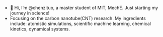 - 👋 Hi, I’m @chenzituo, a master student of MIT, MechE. Just starting my journey in science!
- Focusing on the carbon nanotube(CNT) research. My ingredients include: atomistic simulations, scientific machine learning, chemical kinetics, dynamical systems.

<!---
chenzituo/chenzituo is a ✨ special ✨ repository because its `README.md` (this file) appears on your GitHub profile.
You can click the Preview link to take a look at your changes.
--->
